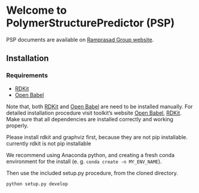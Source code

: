 # Welcome to PolymerStructurePredictor (PSP)

PSP documents are available on [Ramprasad Group website](http://ramprasad.mse.gatech.edu/).

## Installation

### Requirements
* [RDKit](https://www.rdkit.org/)
* [Open Babel](https://openbabel.org/docs/dev/index.html)

Note that, both [RDKit](https://www.rdkit.org/) and [Open Babel](https://openbabel.org/docs/dev/index.html) are need to be installed manually.  For detailed installation procedure visit toolkit’s website [Open Babel](https://openbabel.org/docs/dev/index.html), [RDKit](https://www.rdkit.org/). Make sure that all dependencies are installed correctly and working properly.

Please install rdkit and graphviz first, because they are not pip installable.
currently rdkit is not pip installable

We recommend using Anaconda python, and creating a
fresh conda environment for the install (e. g. `conda create -n MY_ENV_NAME`).

Then use the included setup.py procedure, from the cloned directory.

```angular2
python setup.py develop
```